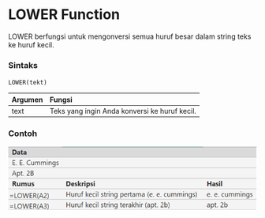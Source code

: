 # LOWER Function

LOWER berfungsi untuk mengonversi semua huruf besar dalam string teks ke huruf kecil.

### Sintaks

```text
LOWER(tekt)
```

| Argumen | Fungsi |
| :--- | :--- |
| text | Teks yang ingin Anda konversi ke huruf kecil. |

### Contoh

![](../.gitbook/assets/image%20%2819%29.png)

